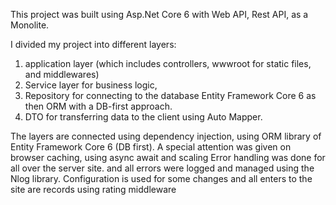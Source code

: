 
This project was built using Asp.Net Core 6 with Web API, Rest API, as a Monolite.

I divided my project into different layers:

1. application layer (which includes controllers, wwwroot for static files, and middlewares)
2.  Service layer for business logic,
3.  Repository for connecting to the database Entity Framework Core 6 as then ORM with a DB-first approach.
4.  DTO for transferring data to the client using Auto Mapper.

The layers are connected using dependency injection, using ORM library of Entity Framework Core 6 (DB first).
A special attention was given on browser caching, using async await and scaling
Error handling was done for all over the server site. and all errors were logged and managed using the Nlog library. 
Configuration is used for some changes and all enters to the site are records using rating middleware
